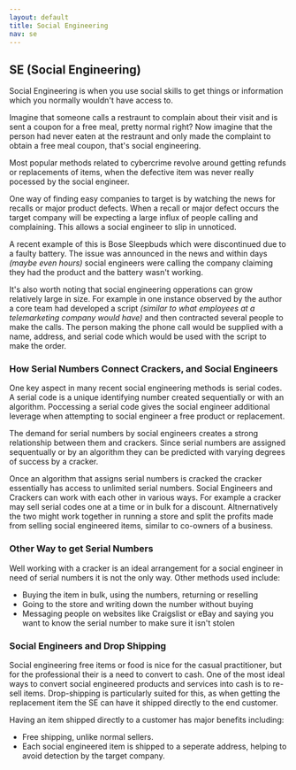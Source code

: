 ```yaml
---
layout: default
title: Social Engineering
nav: se
---
```


## SE (Social Engineering)

Social Engineering is when you use social skills to get things or information which you normally wouldn't have access to.

Imagine that someone calls a restraunt to complain about their visit and is sent a coupon for a free meal, pretty normal right? Now imagine that the person had never eaten at the restraunt and only made the complaint to obtain a free meal coupon, that's social engineering.

Most popular methods related to cybercrime revolve around getting refunds or replacements of items, when the defective item was never really pocessed by the social engineer.

One way of finding easy companies to target is by watching the news for recalls or major product defects. When a recall or major defect occurs the target company will be expecting a large influx of people calling and complaining. This allows a social engineer to slip in unnoticed.

A recent example of this is Bose Sleepbuds which were discontinued due to a faulty battery. The issue was announced in the news and within days *(maybe even hours)* social engineers were calling the company claiming they had the product and the battery wasn't working.

It's also worth noting that social engineering opperations can grow relatively large in size. For example in one instance observed by the author a core team had developed a script *(similar to what employees at a telemarketing company would have)* and then contracted several people to make the calls. The person making the phone call would be supplied with a name, address, and serial code which would be used with the script to make the order.

### How Serial Numbers Connect Crackers, and Social Engineers

One key aspect in many recent social engineering methods is serial codes. A serial code is a unique identifying number created sequentially or with an algorithm. Poccessing a serial code gives the social engineer additional leverage when attempting to social engineer a free product or replacement.

The demand for serial numbers by social engineers creates a strong relationship between them and crackers. Since serial numbers are assigned sequentually or by an algorithm they can be predicted with varying degrees of success by a cracker.

Once an algorithm that assigns serial numbers is cracked the cracker essentially has access to unlimited serial numbers. Social Engineers and Crackers can work with each other in various ways. For example a cracker may sell serial codes one at a time or in bulk for a discount. Altnernatively the two might work together in running a store and split the profits made from selling social engineered items, similar to co-owners of a business.

### Other Way to get Serial Numbers

Well working with a cracker is an ideal arrangement for a social engineer in need of serial numbers it is not the only way. Other methods used include:

- Buying the item in bulk, using the numbers, returning or reselling
- Going to the store and writing down the number without buying
- Messaging people on websites like Craigslist or eBay and saying you want to know the serial number to make sure it isn't stolen

### Social Engineers and Drop Shipping

Social engineering free items or food is nice for the casual practitioner, but for the professional their is a need to convert to cash. One of the most ideal ways to convert social engineered products and services into cash is to re-sell items. Drop-shipping is particularly suited for this, as when getting the replacement item the SE can have it shipped directly to the end customer.

Having an item shipped directly to a customer has major benefits including:

- Free shipping, unlike normal sellers.
- Each social engineered item is shipped to a seperate address, helping to avoid detection by the target company.

